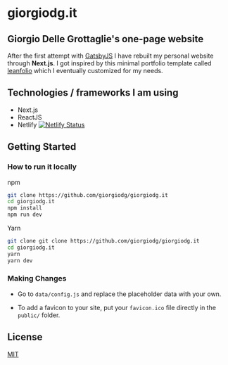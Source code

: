 # giorgiodg.it

## Giorgio Delle Grottaglie's one-page website

After the first attempt with [GatsbyJS](https://github.com/giorgiodg/giorgiodg-gatsbyjs) I have rebuilt my personal website through **Next.js**.
I got inspired by this minimal portfolio template called [leanfolio](https://github.com/magic-ike/leanfolio) which I eventually customized for my needs.

## Technologies / frameworks I am using

- Next.js
- ReactJS
- Netlify [![Netlify Status](https://api.netlify.com/api/v1/badges/4a7eed75-ae18-43e0-abfe-72c262b0e1a6/deploy-status)](https://app.netlify.com/sites/giorgiodg/deploys)

## Getting Started

### How to run it locally

npm

```bash
git clone https://github.com/giorgiodg/giorgiodg.it
cd giorgiodg.it
npm install
npm run dev
```

Yarn

```bash
git clone git clone https://github.com/giorgiodg/giorgiodg.it
cd giorgiodg.it
yarn
yarn dev
```

### Making Changes

- Go to `data/config.js` and replace the placeholder data with your own.

- To add a favicon to your site, put your `favicon.ico` file directly in the `public/` folder.

## License

[MIT](LICENSE)
